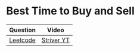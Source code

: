 Best Time to Buy and Sell
===

|Question|Video|
|-|-|
|[Leetcode](https://leetcode.com/problems/best-time-to-buy-and-sell-stock/description/)|[Striver YT](https://youtu.be/nGJmxkUJQGs)|